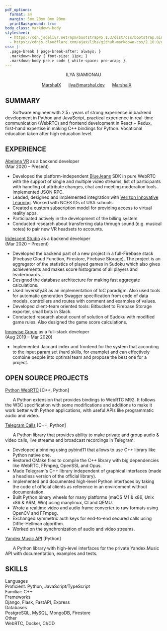 ```yaml
---
pdf_options:
  format: a4
  margin: 5mm 20mm 0mm 20mm
  printBackground: true
body_class: markdown-body
stylesheet:
  - https://cdn.jsdelivr.net/npm/bootstrap@5.1.3/dist/css/bootstrap.min.css
  - https://cdnjs.cloudflare.com/ajax/libs/github-markdown-css/2.10.0/github-markdown.min.css
css: |-
  .page-break { page-break-after: always; }
  .markdown-body { font-size: 11px; }
  .markdown-body pre > code { white-space: pre-wrap; }
---
```


<center>
  <p class="text-center fs-1 mb-0">ILYA SIAMIONAU</p>
  <span class="mx-1">
    <img class="align-middle" src="simple-icons/icons/github.svg" height="16"/> 
    <a href="https://github.com/MarshalX">MarshalX</a>
  </span>
  <span class="mx-1">
    <img class="align-middle" src="simple-icons/icons/maildotru.svg" height="16"/> 
    <a href="mailto:ilya@marshal.dev">ilya@marshal.dev</a>
  </span>
  <span class="mx-1">
    <img class="align-middle" src="simple-icons/icons/linkedin.svg" height="16"/> 
    <a href="https://www.linkedin.com/in/marshalx/">MarshalX</a>
  </span>
</center>

<h2 class="my-3">SUMMARY</h2>

<p style="text-indent: 25px;">Software engineer with 2.5+ years of strong experience in backend development in Python and JavaScript, practical experience in real-time communication (WebRTC) and frontend development in React + Redux, first-hand expertise in making C++ bindings for Python. Vocational education taken after high education level.</p>

<h2 class="my-3">EXPERIENCE</h2>

<div class="row d-flex justify-content-between align-items-center">
  <div class="col text-start">
    <a href="https://abelanavr.com/" class="fs-6">Abelana VR</a>
    <span>as a backend developer</span>
  </div>
  <div class="col text-end">(Mar 2020 – Present)</div>
</div>

<ul class="mb-1">
  <li>Developed the platform-independent <a href="https://www.bluejeans.com/">BlueJeans</a> SDK in pure WebRTC with the support of single and multiple video streams, list of participants with handling of attribute changes, chat and meeting moderation tools. Implemented JSON RPC.</li>
  <li>Leaded, designed and implemented integration with <a href="https://www.verizon.com/learning">Verizon Innovative Learning</a>. Worked with NCES IDs of USA schools.</li>
  <li>Created a custom subscription model for providing access to virtual reality apps.</li>
  <li>Participated actively in the development of the billing system.</li>
  <li>Conducted research about transferring data through sound (e.g. musical notes) to pair new VR headsets to accounts.</li>
</ul>


<div class="row d-flex justify-content-between align-items-center">
  <div class="col text-start">
    <a href="https://www.iridescent.studio/" class="fs-6">Iridescent Studio</a>
    <span>as a backend developer</span>
  </div>
  <div class="col text-end">(Mar 2020 – Present)</div>
</div>

<ul class="mb-1">
  <li>Developed the backend part of a new project in a full-Firebase stack (Firebase Cloud Function, Firestore, Firebase Storage). The project is an aggregator of the statistics of played games in Sudoku which also gives achievements and makes score histograms of all players and leaderboards.</li>
  <li>Designed the database architecture for making fast aggregate calculations.</li>
  <li>Used InversifyJS as an implementation of IoC paradigm. Also used tools for automatic generation Swagger specification from code of data models, controllers and routes with comment and examples of values.</li>
  <li>Developed client-team oriented tools: Bitbucket to Firebase Storage exporter, small bots in Slack.</li>
  <li>Conducted research about count of solution of Sudoku with modified game rules. Also designed the game score calculations.</li>
</ul>


<div class="row d-flex justify-content-between align-items-center">
  <div class="col text-start">
    <a href="https://innowise-group.com/" class="fs-6">Innowise Group</a>
    <span>as a full-stack developer</span>
  </div>
  <div class="col text-end">(Aug 2019 – Mar 2020)</div>
</div>

<ul class="mb-1">
  <li>Implemented Jaccard index and frontend for the system that according to the input param set (hard skills, for example) and can effectively combine people into optimal team and propose the best one for a project.</li>
</ul>

<h2 class="my-3">OPEN SOURCE PROJECTS</h2>

<div class="d-flex align-items-center g-3">
  <a class="fs-6 me-1" href="https://github.com/MarshalX/python-webrtc">Python WebRTC</a>
  <span>[C++, Python]</span>
</div>

<p class="mb-1" style="text-indent: 25px;">A Python extension that provides bindings to WebRTC M92. It follows the W3C specification with some modifications and additions to make it work better with Python applications, with useful APIs like programmatic audio and video.</p>

<div class="d-flex align-items-center g-3">
  <a class="fs-6 me-1" href="https://github.com/MarshalX/tgcalls">Telegram Calls</a>
  <span>[C++, Python]</span>
</div>

<p class="mb-1" style="text-indent: 25px;">A Python library that provides ability to make private and group audio & video calls, live streams and broadcast recordings in Telegram.</p>
<ul class="mb-1">
  <li>Developed a binding using pybind11 that allows to use C++ library like Python native one.</li>
  <li>Restored CMake files to compile the C++ library with big dependencies like WebRTC, FFmpeg, OpenSSL and Opus.</li>
  <li>Made Telegram's C++ library independent of graphical interfaces (made a headless version of the official library).</li>
  <li>Implemented and documented high-level Python interfaces by taking the code of official clients as reference in an environment without documentation.</li>
  <li>Built Python binary wheels for many platforms (maOS M1 & x86, Unix x86 & ARM, Win) using manylinux, CI and QEMU.</li>
  <li>Wrote a realtime video and audio frame converter to raw formats using OpenCV and FFmpeg.</li>
  <li>Exchanged symmetric auth keys for end-to-end secured calls using Diffie-Hellman algorithm.</li>
  <li>Worked on the synchronization of audio and video streams.</li>
</ul>

<div class="d-flex align-items-center g-3">
  <a class="fs-6 me-1" href="https://github.com/MarshalX/yandex-music-api">Yandex.Music API</a>
  <span>[Python]</span>
</div>

<p class="mb-1" style="text-indent: 25px;">A Python library with high-level interfaces for the private Yandex.Music API with documentation, examples and tests.</p>

<h2 class="my-3">SKILLS</h2>

<div class="row mt-1 pt-1">
  <div class="col-2 fw-bold">Languages</div>
  <div class="col-auto">
    <span class="fw-bold">Proficient: </span>
    <span>Python, JavaScript/TypeScript</span>
    <br>
    <span class="fw-bold">Familiar: </span>
    <span>C++</span>
  </div>
</div>

<div class="row">
  <div class="col-2 fw-bold">Frameworks</div>
  <div class="col-auto">Django, Flask, FastAPI, Express</div>
</div>

<div class="row">
  <div class="col-2 fw-bold">Databases</div>
  <div class="col-auto">PostgreSQL, MySQL, MongoDB, Firestore</div>
</div>

<div class="row">
  <div class="col-2 fw-bold">Other</div>
  <div class="col-auto">WebRTC, Docker, CI/CD</div>
</div>
